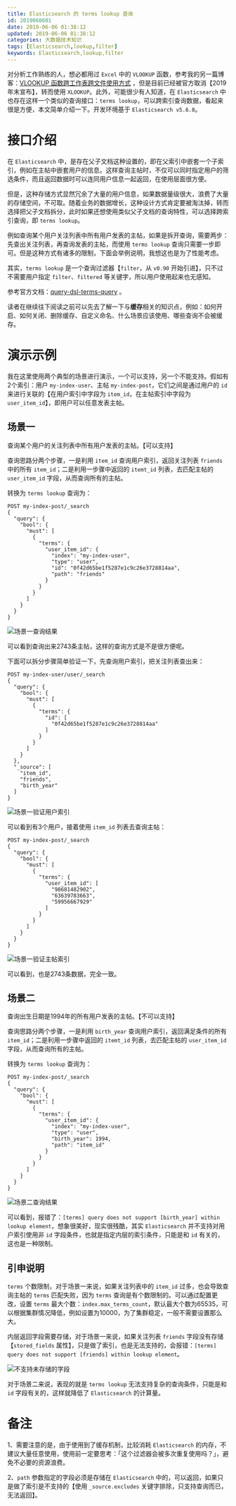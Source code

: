 ```yaml
---
title: Elasticsearch 的 terms lookup 查询
id: 2019060601
date: 2019-06-06 01:38:12
updated: 2019-06-06 01:38:12
categories: 大数据技术知识
tags: [Elasticsearch,lookup,filter]
keywords: Elasticsearch,lookup,filter
---
```



对分析工作熟练的人，想必都用过 `Excel` 中的 `VLOOKUP` 函数，参考我的另一篇博客：[VLOOKUP 函数跨工作表跨文件使用方式](https://www.playpi.org/2017051401.html) ，但是目前已经被官方取消【2019年末宣布】，转而使用 `XLOOKUP`。此外，可能很少有人知道，在 `Elasticsearch` 中也存在这样一个类似的查询接口：`terms lookup`，可以跨索引查询数据，看起来很是方便，本文简单介绍一下。开发环境基于 `Elasticsearch v5.6.8`。


<!-- more -->


# 接口介绍


在 `Elasticsearch` 中，是存在父子文档这种设置的，即在父索引中嵌套一个子索引，例如在主帖中嵌套用户的信息。这样查询主帖时，不仅可以同时指定用户的筛选条件，而且返回数据时可以连同用户信息一起返回，在使用层面很方便。

但是，这种存储方式显然冗余了大量的用户信息，如果数据量级很大，浪费了大量的存储空间，不可取。随着业务的数据增长，这种设计方式肯定要被淘汰掉，转而选择把父子文档拆分，此时如果还想使用类似父子文档的查询特性，可以选择跨索引查询，即 `terms lookup`。

例如查询某个用户关注列表中所有用户发表的主帖，如果是拆开查询，需要两步：先查出关注列表，再查询发表的主帖，而使用 `terms lookup` 查询只需要一步即可。但是这种方式有诸多的限制，下面会举例说明，我想这也是为了性能考虑。

其实，`terms lookup` 是一个查询过滤器【`filter`，从 `v0.90` 开始引进】，只不过不需要用户指定 `filter`、`filtered` 等关键字，所以用户使用起来也无感知。

参考官方文档：[query-dsl-terms-query](https://www.elastic.co/guide/en/elasticsearch/reference/5.6/query-dsl-terms-query.html) 。

读者在继续往下阅读之前可以先去了解一下与**缓存**相关的知识点，例如：如何开启、如何关闭、删除缓存、自定义命名、什么场景应该使用、哪些查询不会被缓存。


# 演示示例


我在这里使用两个典型的场景进行演示，一个可以支持，另一个不能支持。假如有2个索引：用户 `my-index-user`、主帖 `my-index-post`，它们之间是通过用户的 `id` 来进行关联的【在用户索引中字段为 `item_id`，在主帖索引中字段为 `user_item_id`】，即用户可以任意发表主帖。

## 场景一

查询某个用户的关注列表中所有用户发表的主帖。【可以支持】

查询思路分两个步骤，一是利用 `item_id` 查询用户索引，返回关注列表 `friends` 中的所有 `item_id`；二是利用一步骤中返回的 `itemt_id` 列表，去匹配主帖的 `user_item_id` 字段，从而查询所有的主帖。

转换为 `terms lookup` 查询为：

```
POST my-index-post/_search
{
  "query": {
    "bool": {
      "must": [
        {
          "terms": {
            "user_item_id": {
              "index": "my-index-user",
              "type": "user",
              "id": "0f42d65be1f5287e1c9c26e3728814aa",
              "path": "friends"
            }
          }
        }
      ]
    }
  }
}
```

![场景一查询结果](https://raw.githubusercontent.com/iplaypi/img-playpi/master/img/2019/20200216174317.png "场景一查询结果")

可以看到查询出来2743条主帖，这样的查询方式是不是很方便呢。

下面可以拆分步骤简单验证一下，先查询用户索引，把关注列表查出来：

```
POST my-index-user/user/_search
{
  "query": {
    "bool": {
      "must": [
        {
          "terms": {
            "id": [
              "0f42d65be1f5287e1c9c26e3728814aa"
            ]
          }
        }
      ]
    }
  },
  "_source": [
    "item_id",
    "friends",
    "birth_year"
  ]
}
```

![场景一验证用户索引](https://raw.githubusercontent.com/iplaypi/img-playpi/master/img/2019/20200216175058.png "场景一验证用户索引")

可以看到有3个用户，接着使用 `item_id` 列表去查询主帖：

```
POST my-index-post/_search
{
  "query": {
    "bool": {
      "must": [
        {
          "terms": {
            "user_item_id": [
              "98681482902",
              "63639783663",
              "59956667929"
            ]
          }
        }
      ]
    }
  }
}
```

![场景一验证主帖索引](https://raw.githubusercontent.com/iplaypi/img-playpi/master/img/2019/20200216175113.png "场景一验证主帖索引")

可以看到，也是2743条数据，完全一致。

## 场景二

查询出生日期是1994年的所有用户发表的主帖。【不可以支持】

查询思路分两个步骤，一是利用 `birth_year` 查询用户索引，返回满足条件的所有 `item_id`；二是利用一步骤中返回的 `itemt_id` 列表，去匹配主帖的 `user_item_id` 字段，从而查询所有的主帖。

转换为 `terms lookup` 查询为：

```
POST my-index-post/_search
{
  "query": {
    "bool": {
      "must": [
        {
          "terms": {
            "user_item_id": {
              "index": "my-index-user",
              "type": "user",
              "birth_year": 1994,
              "path": "item_id"
            }
          }
        }
      ]
    }
  }
}
```

![场景二查询结果](https://raw.githubusercontent.com/iplaypi/img-playpi/master/img/2019/20200216175820.png "场景二查询结果")

可以看到，报错了：`[terms] query does not support [birth_year] within lookup element`，想象很美好，现实很残酷，其实 `Elasticsearch` 并不支持对用户索引使用非 `id` 字段条件，也就是指定内层的索引条件，只能是和 `id` 有关的，这也是一种限制。

## 引申说明

`terms` 个数限制，对于场景一来说，如果关注列表中的 `item_id` 过多，也会导致查询主帖的 `terms` 匹配失败，因为 `terms` 查询是有个数限制的。可以通过配置更改，设置 `terms` 最大个数：`index.max_terms_count`，默认最大个数为65535，可以根据集群情况降低，例如设置为10000，为了集群稳定，一般不需要设置那么大。

内层返回字段需要存储，对于场景一来说，如果关注列表 `friends` 字段没有存储【`stored_fields` 属性】，只是做了索引，也是无法支持的，会报错：`[terms] query does not support [friends] within lookup element`。

![不支持未存储的字段](https://raw.githubusercontent.com/iplaypi/img-playpi/master/img/2019/20200216180618.png "不支持未存储的字段")

对于场景二来说，表现的就是 `terms lookup` 无法支持复杂的查询条件，只能是和 `id` 字段有关的，这样就降低了 `Elasticsearch` 的计算量。


# 备注


1、需要注意的是，由于使用到了缓存机制，比较消耗 `Elasticsearch` 的内存，不建议大量任意使用，使用前一定要思考：「这个过滤器会被多次重复使用吗？」，避免不必要的资源浪费。

2、`path` 参数指定的字段必须是存储在 `Elasticsearch` 中的，可以返回，如果只是做了索引是不支持的【使用 `_source.excludes` 关键字排除，只支持查询而已，无法返回】。

